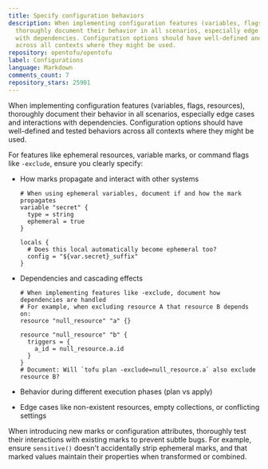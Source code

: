```yaml
---
title: Specify configuration behaviors
description: When implementing configuration features (variables, flags, resources),
  thoroughly document their behavior in all scenarios, especially edge cases and interactions
  with dependencies. Configuration options should have well-defined and tested behaviors
  across all contexts where they might be used.
repository: opentofu/opentofu
label: Configurations
language: Markdown
comments_count: 7
repository_stars: 25901
---
```


When implementing configuration features (variables, flags, resources), thoroughly document their behavior in all scenarios, especially edge cases and interactions with dependencies. Configuration options should have well-defined and tested behaviors across all contexts where they might be used.

For features like ephemeral resources, variable marks, or command flags like `-exclude`, ensure you clearly specify:

- How marks propagate and interact with other systems
  ```hcl
  # When using ephemeral variables, document if and how the mark propagates
  variable "secret" {
    type = string
    ephemeral = true
  }
  
  locals {
    # Does this local automatically become ephemeral too?
    config = "${var.secret}_suffix"
  }
  ```

- Dependencies and cascading effects
  ```hcl
  # When implementing features like -exclude, document how dependencies are handled
  # For example, when excluding resource A that resource B depends on:
  resource "null_resource" "a" {}
  
  resource "null_resource" "b" {
    triggers = {
      a_id = null_resource.a.id
    }
  }
  # Document: Will `tofu plan -exclude=null_resource.a` also exclude resource B?
  ```

- Behavior during different execution phases (plan vs apply)
- Edge cases like non-existent resources, empty collections, or conflicting settings

When introducing new marks or configuration attributes, thoroughly test their interactions with existing marks to prevent subtle bugs. For example, ensure `sensitive()` doesn't accidentally strip ephemeral marks, and that marked values maintain their properties when transformed or combined.